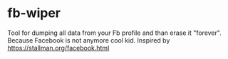# fb-wiper
Tool for dumping all data from your Fb profile and than erase it "forever". 
Because Facebook is not anymore cool kid.
Inspired by https://stallman.org/facebook.html
